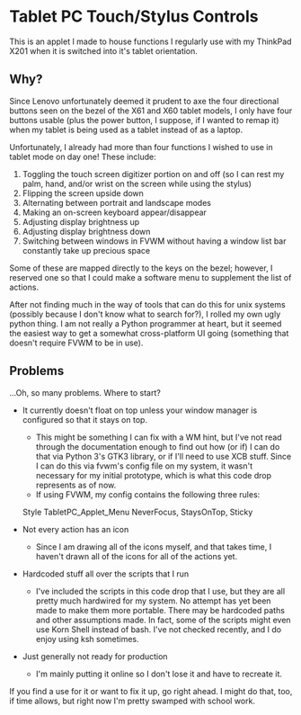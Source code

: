 # Tablet PC Touch/Stylus Controls

This is an applet I made to house functions I regularly use with my ThinkPad
X201 when it is switched into it's tablet orientation.

## Why?

Since Lenovo unfortunately deemed it prudent to axe the four directional
buttons seen on the bezel of the X61 and X60 tablet models, I only have four
buttons usable (plus the power button, I suppose, if I wanted to remap it)
when my tablet is being used as a tablet instead of as a laptop.

Unfortunately, I already had more than four functions I wished to use in tablet
mode on day one! These include:

1. Toggling the touch screen digitizer portion on and off (so I can rest my
palm, hand, and/or wrist on the screen while using the stylus)
2. Flipping the screen upside down
3. Alternating between portrait and landscape modes
4. Making an on-screen keyboard appear/disappear
5. Adjusting display brightness up
6. Adjusting display brightness down
7. Switching between windows in FVWM without having a window list bar
constantly take up precious space

Some of these are mapped directly to the keys on the bezel; however, I reserved
one so that I could make a software menu to supplement the list of actions.

After not finding much in the way of tools that can do this for unix systems
(possibly because I don't know what to search for?), I rolled my own ugly
python thing. I am not really a Python programmer at heart, but it seemed
the easiest way to get a somewhat cross-platform UI going (something that
doesn't require FVWM to be in use).

## Problems
...Oh, so many problems. Where to start?

* It currently doesn't float on top unless your window manager is configured
so that it stays on top.
   * This might be something I can fix with a WM hint, but I've not read
   through the documentation enough to find out how (or if) I can do that via
   Python 3's GTK3 library, or if I'll need to use XCB stuff. Since I can do
   this via fvwm's config file on my system, it wasn't necessary for my
   initial prototype, which is what this code drop represents as of now.
   * If using FVWM, my config contains the following three rules:

    Style TabletPC_Applet_Menu NeverFocus, StaysOnTop, Sticky

* Not every action has an icon
   * Since I am drawing all of the icons myself, and that takes time, I haven't
   drawn all of the icons for all of the actions yet.
* Hardcoded stuff all over the scripts that I run
   * I've included the scripts in this code drop that I use, but they are all
     pretty much hardwired for my system. No attempt has yet been made to
     make them more portable. There may be hardcoded paths and other
     assumptions made. In fact, some of the scripts might even use Korn Shell
     instead of bash. I've not checked recently, and I do enjoy using ksh
     sometimes.
* Just generally not ready for production
   * I'm mainly putting it online so I don't lose it and have to recreate it.

If you find a use for it or want to fix it up, go right ahead. I might do that,
too, if time allows, but right now I'm pretty swamped with school work.